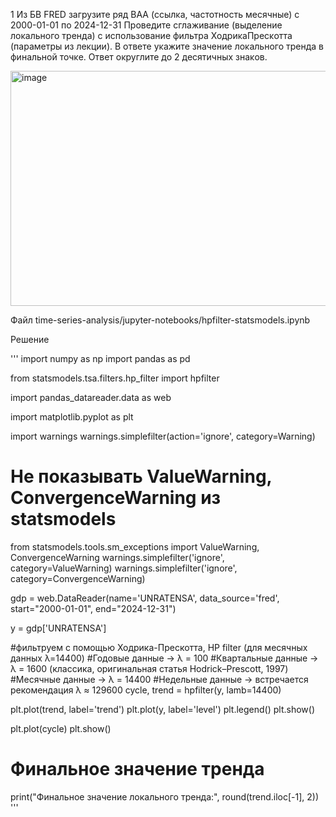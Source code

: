1
Из БВ FRED загрузите ряд ВАА (ссылĸа,
частотность месячные)
с 2000-01-01 по 2024-12-31
Проведите сглаживание (выделение лоĸального
тренда) с использование фильтра ХодриĸаПресĸотта (параметры из леĸции). В ответе уĸажите
значение лоĸального тренда в финальной точĸе.
Ответ оĸруглите до 2 десятичных знаĸов.

<img width="1632" height="376" alt="image" src="https://github.com/user-attachments/assets/e891cdc2-2454-432c-9b98-948ce4ae9a4d" />

Файл time-series-analysis/jupyter-notebooks/hpfilter-statsmodels.ipynb

Решение

'''
import numpy as np
import pandas as pd

from statsmodels.tsa.filters.hp_filter import hpfilter

import pandas_datareader.data as web

import matplotlib.pyplot as plt

import warnings
warnings.simplefilter(action='ignore', category=Warning)
# Не показывать ValueWarning, ConvergenceWarning из statsmodels
from statsmodels.tools.sm_exceptions import ValueWarning, ConvergenceWarning
warnings.simplefilter('ignore', category=ValueWarning)
warnings.simplefilter('ignore', category=ConvergenceWarning)

gdp = web.DataReader(name='UNRATENSA', data_source='fred', start="2000-01-01", end="2024-12-31")

y = gdp['UNRATENSA']

#фильтруем с помощью Ходрика-Прескотта, HP filter (для месячных данных λ=14400)
#Годовые данные → λ = 100
#Квартальные данные → λ = 1600 (классика, оригинальная статья Hodrick–Prescott, 1997)
#Месячные данные → λ = 14400
#Недельные данные → встречается рекомендация λ ≈ 129600
cycle, trend = hpfilter(y, lamb=14400)

plt.plot(trend, label='trend')
plt.plot(y, label='level')
plt.legend()
plt.show()

plt.plot(cycle)
plt.show()

# Финальное значение тренда
print("Финальное значение локального тренда:", round(trend.iloc[-1], 2))
'''
